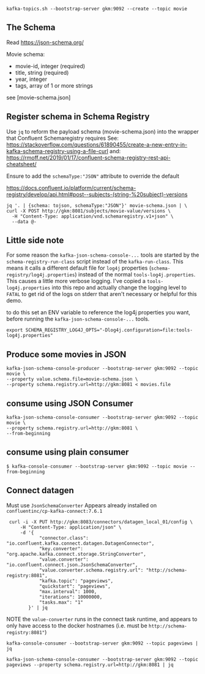 

```
kafka-topics.sh --bootstrap-server gkm:9092 --create --topic movie
```


## The Schema
Read https://json-schema.org/

Movie schema:
- movie-id, integer (required)
- title, string (required)
- year, integer
- tags, array of 1 or more strings

see [movie-schema.json]


## Register schema in Schema Registry

Use `jq` to reform the payload schema (movie-schema.json) into the wrapper that Confluent Schemaregistry requires
See: https://stackoverflow.com/questions/61890455/create-a-new-entry-in-kafka-schema-registry-using-a-file-curl
and: https://rmoff.net/2019/01/17/confluent-schema-registry-rest-api-cheatsheet/

Ensure to add the `schemaType:"JSON"` attribute to override the default

https://docs.confluent.io/platform/current/schema-registry/develop/api.html#post--subjects-(string-%20subject)-versions

```
jq '. | {schema: tojson, schemaType:"JSON"}' movie-schema.json | \
curl -X POST http://gkm:8081/subjects/movie-value/versions \
  -H "Content-Type: application/vnd.schemaregistry.v1+json" \
  --data @-
```

## Little side note
For some reason the `kafka-json-schema-console-...` tools are started by the `schema-registry-run-class` script instead of the `kafka-run-class`. This means it calls a different default file for `log4j` properties (`schema-registry/log4j.properties`) instead of the normal `tools-log4j.properties`. This causes a little more verbose logging. I've copied a `tools-log4j.properties` into this repo and actually change the logging level to `FATAL` to get rid of the logs on stderr that aren't necessary or helpful for this demo. 

to do this set an ENV variable to reference the log4j properties you want, before running the `kafka-json-schema-console-...` tools.

```
export SCHEMA_REGISTRY_LOG4J_OPTS="-Dlog4j.configuration=file:tools-log4j.properties"
```


## Produce some movies in JSON
```
kafka-json-schema-console-producer --bootstrap-server gkm:9092 --topic movie \
--property value.schema.file=movie-schema.json \
--property schema.registry.url=http://gkm:8081 < movies.file
```

## consume using JSON Consumer

```
kafka-json-schema-console-consumer --bootstrap-server gkm:9092 --topic movie \
--property schema.registry.url=http://gkm:8081 \
--from-beginning 

```

## consume using plain consumer
```
$ kafka-console-consumer --bootstrap-server gkm:9092 --topic movie --from-beginning
```



## Connect datagen

Must use `JsonSchemaConverter`
Appears already installed on `confluentinc/cp-kafka-connect:7.6.1`

```
 curl -i -X PUT http://gkm:8083/connectors/datagen_local_01/config \
     -H "Content-Type: application/json" \
     -d '{
            "connector.class": "io.confluent.kafka.connect.datagen.DatagenConnector",
            "key.converter": "org.apache.kafka.connect.storage.StringConverter",
            "value.converter": "io.confluent.connect.json.JsonSchemaConverter",
            "value.converter.schema.registry.url": "http://schema-registry:8081",          
            "kafka.topic": "pageviews",
            "quickstart": "pageviews",
            "max.interval": 1000,
            "iterations": 10000000,
            "tasks.max": "1"
        }' | jq
```

NOTE the `value-converter` runs in the connect task runtime, and appears to only have access to the 
docker hostnames (i.e. must be `http://schema-registry:8081"`)


```
kafka-console-consumer --bootstrap-server gkm:9092 --topic pageviews | jq
```

```
kafka-json-schema-console-consumer --bootstrap-server gkm:9092 --topic pageviews --property schema.registry.url=http://gkm:8081 | jq
```